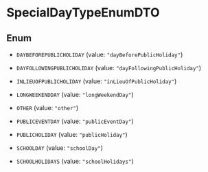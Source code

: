 

# SpecialDayTypeEnumDTO

## Enum


* `DAYBEFOREPUBLICHOLIDAY` (value: `"dayBeforePublicHoliday"`)

* `DAYFOLLOWINGPUBLICHOLIDAY` (value: `"dayFollowingPublicHoliday"`)

* `INLIEUOFPUBLICHOLIDAY` (value: `"inLieuOfPublicHoliday"`)

* `LONGWEEKENDDAY` (value: `"longWeekendDay"`)

* `OTHER` (value: `"other"`)

* `PUBLICEVENTDAY` (value: `"publicEventDay"`)

* `PUBLICHOLIDAY` (value: `"publicHoliday"`)

* `SCHOOLDAY` (value: `"schoolDay"`)

* `SCHOOLHOLIDAYS` (value: `"schoolHolidays"`)



